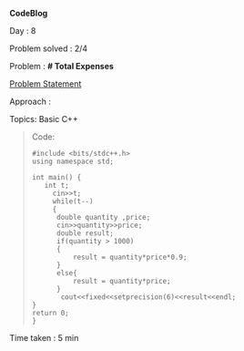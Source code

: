 **CodeBlog**

Day : 8

Problem solved : 2/4

Problem : **# Total Expenses**

[Problem Statement](https://www.codechef.com/problems/FLOW009)

Approach :

Topics: Basic C++

> Code:
>
>     #include <bits/stdc++.h>
>     using namespace std;
>
>     int main() {
>      	 int t;
>          cin>>t;
>          while(t--)
>          {
>     	    double quantity ,price;
>     	    cin>>quantity>>price;
>     	    double result;
>     	    if(quantity > 1000)
>     	    {
>     	        result = quantity*price*0.9;
>     	    }
>     	    else{
>     	        result = quantity*price;
>     	    }
>     	     cout<<fixed<<setprecision(6)<<result<<endl;
>     }
>     return 0;
>     }

Time taken : 5 min
